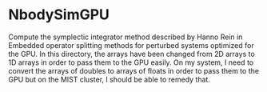 # NbodySimGPU
Compute the symplectic integrator method described by Hanno Rein in Embedded operator splitting methods for perturbed systems optimized for the GPU.
In this directory, the arrays have been changed from 2D arrays to 1D arrays in order to pass them to the GPU easily.
On my system, I need to convert the arrays of doubles to arrays of floats in order to pass them to the GPU but on the MIST cluster, I should be able to remedy that.

